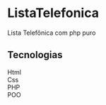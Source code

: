 # ListaTelefonica
Lista Telefônica com php puro

<h2>Tecnologias</h2>
Html<br>
Css<br>
PHP<br>
POO<br>
